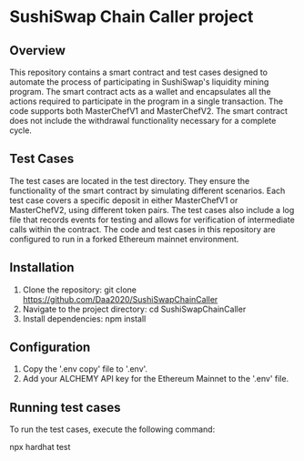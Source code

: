 # SushiSwap Chain Caller project

## Overview
This repository contains a smart contract and test cases designed to automate the process of participating in SushiSwap's liquidity mining program. The smart contract acts as a wallet and encapsulates all the actions required to participate in the program in a single transaction. The code supports both MasterChefV1 and MasterChefV2. 
The smart contract does not include the withdrawal functionality necessary for a complete cycle. 

## Test Cases
The test cases are located in the test directory. They ensure the functionality of the smart contract by simulating different scenarios. Each test case covers a specific deposit in either MasterChefV1 or MasterChefV2, using different token pairs. The test cases also include a log file that records events for testing and allows for verification of intermediate calls within the contract.
The code and test cases in this repository are configured to run in a forked Ethereum mainnet environment. 

## Installation

1. Clone the repository: git clone https://github.com/Daa2020/SushiSwapChainCaller
2. Navigate to the project directory: cd SushiSwapChainCaller
3. Install dependencies: npm install

## Configuration

1. Copy the '.env copy' file to '.env'.
2. Add your ALCHEMY API key for the Ethereum Mainnet to the '.env' file.

## Running test cases

To run the test cases, execute the following command: 

npx hardhat test
